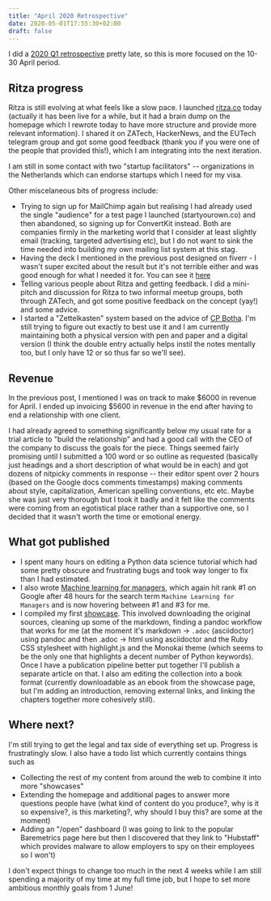 ```yaml
---
title: "April 2020 Retrospective"
date: 2020-05-01T17:55:30+02:00
draft: false
---
```


I did a [2020 Q1 retrospective](https://sixhobbits.github.io/hugoblog/posts/2020-q1-retrospective/) pretty late, so this is more focused on the 10-30 April period.

## Ritza progress

Ritza is still evolving at what feels like a slow pace. I launched [ritza.co](ritza.co) today (actually it has been live for a while, but it had a brain dump on the homepage which I rewrote today to have more structure and provide more relevant information). I shared it on ZATech, HackerNews, and the EUTech telegram group and got some good feedback (thank you if you were one of the people that provided this!), which I am integrating into the next iteration.

I am still in some contact with two "startup facilitators" -- organizations in the Netherlands which can endorse startups which I need for my visa.

Other miscelaneous bits of progress include:
* Trying to sign up for MailChimp again but realising I had already used the single "audience" for a test page I launched (startyourown.co) and then abandoned, so signing up for ConvertKit instead. Both are companies firmly in the marketing world that I consider at least slightly email (tracking, targeted advertising etc), but I do not want to sink the time needed into building my own mailing list system at this stag.
* Having the deck I mentioned in the previous post designed on fiverr - I wasn't super excited about the result but it's not terrible either and was good enough for what I needed it for. You can see it [here](https://docs.google.com/presentation/d/1uFljO1odpS9oyaTHY0uA4wO63WX_r_H6buEulXJzYPY/)
* Telling various people about Ritza and getting feedback. I did a mini-pitch and discussion for Ritza to two informal meetup groups, both through ZATech, and got some positive feedback on the concept (yay!) and some advice.
* I started a "Zettelkasten" system based on the advice of [CP Botha](https://cpbotha.net/). I'm still trying to figure out exactly to best use it and I am currently maintaining both a physical version with pen and paper and a digital version (I think the double entry actually helps instil the notes mentally too, but I only have 12 or so thus far so we'll see).

## Revenue

In the previous post, I mentioned I was on track to make $6000 in revenue for April. I ended up invoicing $5600 in revenue in the end after having to end a relationship with one client.

I had already agreed to something significantly below my usual rate for a trial article to "build the relationship" and had a good call with the CEO of the company to discuss the goals for the piece. Things seemed fairly promising until I submitted a 100 word or so outline as requested (basically just headings and a short description of what would be in each) and got dozens of nitpicky comments in response -- their editor spent over 2 hours (based on the Google docs comments timestamps) making comments about style, capitalization, American spelling conventions, etc etc. Maybe she was just very thorough but I took it badly and it felt like the comments were coming from an egotistical place rather than a supportive one, so I decided that it wasn't worth the time or emotional energy.

## What got published

* I spent many hours on editing a Python data science tutorial which had some pretty obscure and frustrating bugs and took way longer to fix than I had estimated.
* I also wrote [Machine learning for managers](https://datarevenue.com/en-blog/machine-learning-for-managers), which again hit rank #1 on Google after 48 hours for the search term `Machine Learning for Managers` and is now hovering between #1 and #3 for me.
* I compiled my first [showcase](https://ritza.co/showcase/repl.it). This involved downloading the original sources, cleaning up some of the markdown, finding a pandoc workflow that works for me (at the moment it's markdown -> `.adoc` (asciidoctor) using pandoc and then .adoc -> html using asciidoctor and the Ruby CSS stylesheet with highlight.js and the Monokai theme (which seems to be the only one that highlights a decent number of Python keywords). Once I have a publication pipeline better put together I'll publish a separate article on that. I also am editing the collection into a book format (currently downloadable as an ebook from the showcase page, but I'm adding an introduction, removing external links, and linking the chapters together more cohesively still).

## Where next?

I'm still trying to get the legal and tax side of everything set up. Progress is frustratingly slow. I also have a todo list which currently contains things such as
* Collecting the rest of my content from around the web to combine it into more "showcases"
* Extending the homepage and additional pages to answer more questions people have (what kind of content do you produce?, why is it so expensive?, is this marketing?, why should I buy this? are some at the moment)
* Adding an "/open" dashboard (I was going to link to the popular Baremetrics page here but then I discovered that they link to "Hubstaff" which provides malware to allow employers to spy on their employees so I won't)

I don't expect things to change too much in the next 4 weeks while I am still spending a majority of my time at my full time job, but I hope to set more ambitious monthly goals from 1 June!


